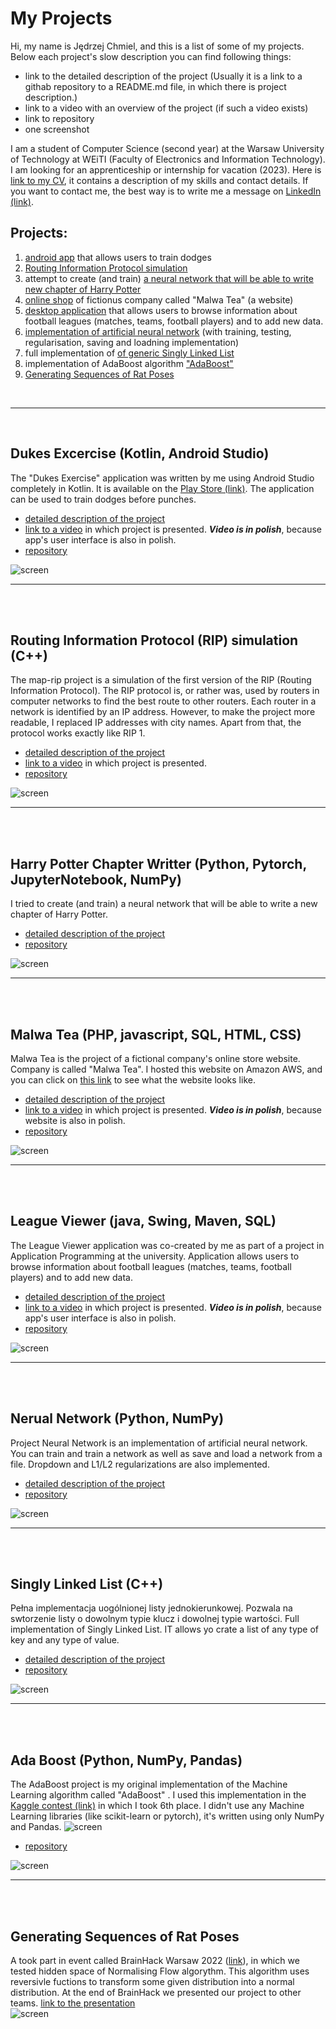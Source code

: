 # My Projects
Hi, my name is Jędrzej Chmiel, and this is a list of some of my projects. Below each project's slow description you can find following things:
* link to the detailed description of the project (Usually it is a link to a githab repository to a README.md file, in which there is project description.)
* link to a video with an overview of the project (if such a video exists)
* link to repository
* one screenshot

I am a student of Computer Science (second year) at the Warsaw University of Technology at WEiTI (Faculty of Electronics and Information Technology). I am looking for an apprenticeship or internship for vacation (2023). Here is [link to my CV](https://drive.google.com/file/d/1WSfwEiToRkPZTQwJ-hS2UgAob4_LrOTU/view?usp=share_link), it contains a description of my skills and contact details. If you want to contact me, the best way is to write me a message on [LinkedIn (link)](https://www.linkedin.com/in/j%C4%99drzej-chmiel-481a8423b/).

## Projects:
1. [android app](#dukes-excercise-kotlin-android-studio) that allows users to train dodges
2. [Routing Information Protocol simulation](#routing-information-protocol-rip-simulation-c)
3. attempt to create (and train) [a neural network that will be able to write new chapter of Harry Potter](#harry-potter-chapter-writter-python-pytorch-jupyternotebook-numpy)
5. [online shop](#malwa-tea-php-javascript-sql-html-css) of fictionus company called "Malwa Tea" (a website)
6. [desktop application](#league-viewer-java-swing-maven-sql) that allows users to browse information about football leagues (matches, teams, football players) and to add new data.
7. [implementation of artificial neural network](#nerual-network-python-numpy) (with training, testing, regularisation, saving and loadning implementation) 
7. full implementation of [of generic Singly Linked List](#singly-linked-list-c)
8. implementation of AdaBoost algorithm ["AdaBoost"](#ada-boost-python-numpy-pandas)
9. [Generating Sequences of Rat Poses](#generating-sequences-of-rat-poses)

<br/>

---

<br/>

## Dukes Excercise (Kotlin, Android Studio)
The "Dukes Exercise" application was written by me using Android Studio completely in Kotlin. It is available on the [Play Store (link)](https://play.google.com/store/apps/details?id=zahenta.dukesexercise). The application can be used to train dodges before punches.
* [detailed description of the project](https://github.com/12jerek34jeremi/DukesExcercise/blob/main/README.md)
* [link to a video](https://drive.google.com/file/d/14v1DTA3-rx1C68ehiJzEjY5w-fsN8ktP/view?usp=share_link) in which project is presented. ***Video is in polish***, because app's user interface is also in polish.
* [repository](https://github.com/12jerek34jeremi/DukesExcercise)

![screen](img/dukes_excercise1.jpg)

---
<br/><br/>
## Routing Information Protocol (RIP) simulation (C++)
The map-rip project is a simulation of the first version of the RIP (Routing Information Protocol). The RIP protocol is, or rather was, used by routers in computer networks to find the best route to other routers. Each router in a network is identified by an IP address. However, to make the project more readable, I replaced IP addresses with city names. Apart from that, the protocol works exactly like RIP 1.
* [detailed description of the project](https://github.com/12jerek34jeremi/map_rip_protocol/blob/main/README.md)
* [link to a video](https://drive.google.com/file/d/1NYirSYcOkGkS0SOM7VKnOhkDMNWIPKke/view?usp=share_link) in which project is presented.
* [repository](https://github.com/12jerek34jeremi/map_rip_protocol)

![screen](img/map_rip1.png)

---
<br/><br/>
## Harry Potter Chapter Writter (Python, Pytorch, JupyterNotebook, NumPy)
I tried to create (and train) a neural network that will be able to write a new chapter of Harry Potter.
* [detailed description of the project](https://github.com/12jerek34jeremi/harry_potter/blob/main/explanation.ipynb)
* [repository](https://github.com/12jerek34jeremi/harry_potter)

![screen](img/harry_potter1.png)

---
<br/><br/>
## Malwa Tea (PHP, javascript, SQL, HTML, CSS)
Malwa Tea is the project of a fictional company's online store website. Company is called "Malwa Tea". I hosted this website on Amazon AWS, and you can click on [this link](http://ec2-52-87-229-246.compute-1.amazonaws.com/) to see what the website looks like. 
* [detailed description of the project](https://github.com/12jerek34jeremi/shop2/blob/main/README.md)
* [link to a video](https://drive.google.com/file/d/1TIuaRz3wrAIUWZIIjwZIPpy4jEbDsXGx/view?usp=share_link) in which project is presented. ***Video is in polish***, because website is also in polish.
* [repository](https://github.com/12jerek34jeremi/shop2)

![screen](img/malwa_tea2.png)

---
<br/><br/>
## League Viewer (java, Swing, Maven, SQL)
The League Viewer application was co-created by me as part of a project in Application Programming at the university. Application allows users to browse information about football leagues (matches, teams, football players) and to add new data.
* [detailed description of the project](https://github.com/12jerek34jeremi/league_viewer/blob/main/README.md)
* [link to a video](https://drive.google.com/file/d/1wyUm6_Vz_4pqdqQw1XxXmbbhKgX2G-dE/view?usp=share_link) in which project is presented. ***Video is in polish***, because app's user interface is also in polish.
* [repository](https://github.com/12jerek34jeremi/league_viewer)

![screen](img/league_viewer2.png)

---
<br/><br/>
## Nerual Network (Python, NumPy)
Project Neural Network is an implementation of artificial neural network. You can train and train a network as well as save and load a network from a file. Dropdown and L1/L2 regularizations are also implemented.
* [detailed description of the project](https://github.com/12jerek34jeremi/Neural-Network/blob/master/notebook.ipynb)
* [repository](https://github.com/12jerek34jeremi/Neural-Network)

![screen](img/neural_network2.png)

---
<br/><br/>
## Singly Linked List (C++)
Pełna implementacja uogólnionej listy jednokierunkowej. Pozwala na swtorzenie listy o dowolnym typie klucz i dowolnej typie wartości.
Full implementation of Singly Linked List. IT allows yo crate a list of any type of key and any type of value.
* [detailed description of the project](https://github.com/12jerek34jeremi/SLL/blob/main/README.md)
* [repository](https://github.com/12jerek34jeremi/SLL)

![screen](img/sll1.png)

---
<br/><br/>
## Ada Boost (Python, NumPy, Pandas)
The AdaBoost project is my original implementation of the Machine Learning algorithm called "AdaBoost" . I used this implementation in the [Kaggle contest (link)](https://www.kaggle.com/competitions/knsi-golem-bootcamp2021-competition/leaderboard) in which I took 6th place. I didn't use any Machine Learning libraries (like scikit-learn or pytorch), it's written using only NumPy and Pandas.
![screen](img/screen1.png)

* [repository](https://github.com/12jerek34jeremi/AdaBoost)

![screen](img/adaboost2.png)

---
<br/><br/>
## Generating Sequences of Rat Poses
A took part in event called BrainHack Warsaw 2022 ([link](https://brainhackwarsaw.github.io/)), in which we tested hidden space of Normalising Flow algorythm. This algorithm uses reversivle fuctions to transform some given distribution into a normal distribution. At the end of BrainHack we presented our project to other teams. [link to the presentation](https://docs.google.com/presentation/d/1G820T4yWyVaXoxoKl5m7DvrIJ4RtSjMvb2mgWAeKOYU/edit?usp=sharing)<br/>
![screen](img/brainhack1.png)


